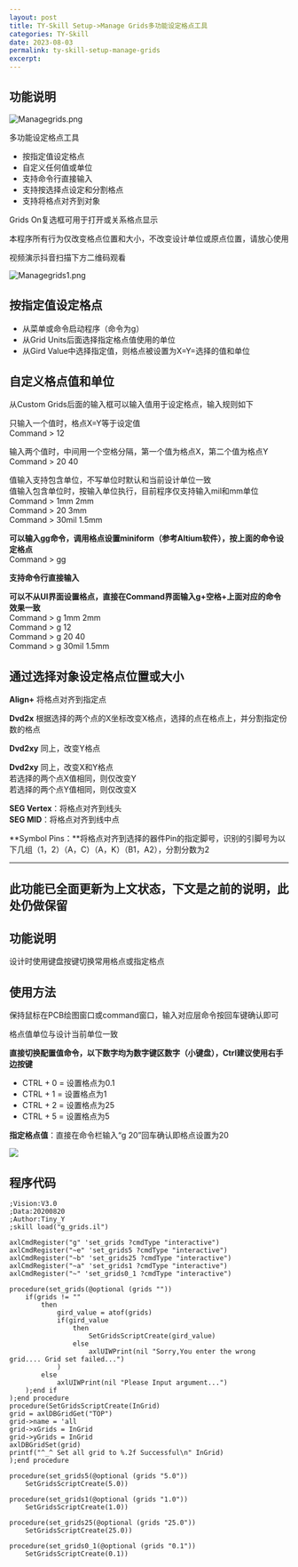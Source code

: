```yaml
---
layout: post
title: TY-Skill Setup->Manage Grids多功能设定格点工具
categories: TY-Skill
date: 2023-08-03
permalink: ty-skill-setup-manage-grids
excerpt: 
---
```


功能说明
----

![Managegrids.png](https://a1024.synology.me:222/images/blog2023/Managegrids.png)

多功能设定格点工具

*   按指定值设定格点
*   自定义任何值或单位
*   支持命令行直接输入
*   支持按选择点设定和分割格点
*   支持将格点对齐到对象

Grids On复选框可用于打开或关系格点显示

本程序所有行为仅改变格点位置和大小，不改变设计单位或原点位置，请放心使用

视频演示抖音扫描下方二维码观看

![Managegrids1.png](https://a1024.synology.me:222/images/blog2023/Managegrids1.png)

按指定值设定格点
--------

*   从菜单或命令启动程序（命令为g）
*   从Grid Units后面选择指定格点值使用的单位
*   从Gird Value中选择指定值，则格点被设置为X=Y=选择的值和单位

自定义格点值和单位
---------

从Custom Grids后面的输入框可以输入值用于设定格点，输入规则如下

只输入一个值时，格点X=Y等于设定值  
Command > 12

输入两个值时，中间用一个空格分隔，第一个值为格点X，第二个值为格点Y  
Command > 20 40

值输入支持包含单位，不写单位时默认和当前设计单位一致  
值输入包含单位时，按输入单位执行，目前程序仅支持输入mil和mm单位  
Command > 1mm 2mm  
Command > 20 3mm  
Command > 30mil 1.5mm

**可以输入gg命令，调用格点设置miniform（参考Altium软件），按上面的命令设定格点**  
Command > gg

**支持命令行直接输入**

**可以不从UI界面设置格点，直接在Command界面输入g+空格+上面对应的命令效果一致**  
Command > g 1mm 2mm  
Command > g 12  
Command > g 20 40  
Command > g 30mil 1.5mm

通过选择对象设定格点位置或大小
---------------

**Align+** 将格点对齐到指定点

**Dvd2x** 根据选择的两个点的X坐标改变X格点，选择的点在格点上，并分割指定份数的格点

**Dvd2xy** 同上，改变Y格点

**Dvd2xy** 同上，改变X和Y格点  
若选择的两个点X值相同，则仅改变Y  
若选择的两个点Y值相同，则仅改变X

**SEG Vertex**：将格点对齐到线头  
**SEG MID**：将格点对齐到线中点

**Symbol Pins：**将格点对齐到选择的器件Pin的指定脚号，识别的引脚号为以下几组（1，2）（A，C）（A，K）（B1，A2），分割分数为2

* * *

此功能已全面更新为上文状态，下文是之前的说明，此处仍做保留
-----------------------------

功能说明
----

设计时使用键盘按键切换常用格点或指定格点

使用方法
----

保持鼠标在PCB绘图窗口或command窗口，输入对应层命令按回车键确认即可

格点值单位与设计当前单位一致

**直接切换配置值命令，以下数字均为数字键区数字（小键盘），Ctrl建议使用右手边按键**

*   CTRL + 0 = 设置格点为0.1
*   CTRL + 1 = 设置格点为1
*   CTRL + 2 = 设置格点为25
*   CTRL + 5 = 设置格点为5

**指定格点值**：直接在命令栏输入“g 20”回车确认即格点设置为20

![](https://a1024.synology.me/images/blog/2022/ggrid.gif)

程序代码
----

```
;Vision:V3.0
;Data:20200820
;Author:Tiny_Y
;skill load("g_grids.il")

axlCmdRegister("g" 'set_grids ?cmdType "interactive")
axlCmdRegister("~e" 'set_grids5 ?cmdType "interactive")
axlCmdRegister("~b" 'set_grids25 ?cmdType "interactive")
axlCmdRegister("~a" 'set_grids1 ?cmdType "interactive")
axlCmdRegister("~" 'set_grids0_1 ?cmdType "interactive")

procedure(set_grids(@optional (grids ""))
	if(grids != ""
		then
			gird_value = atof(grids)
			if(gird_value
				then
					SetGridsScriptCreate(gird_value)
				else
					axlUIWPrint(nil "Sorry,You enter the wrong grid.... Grid set failed...")
			)
		else
			axlUIWPrint(nil "Please Input argument...")
	);end if 
);end procedure
procedure(SetGridsScriptCreate(InGrid)
grid = axlDBGridGet("TOP")
grid->name = 'all
grid->xGrids = InGrid
grid->yGrids = InGrid
axlDBGridSet(grid)
printf("^_^ Set all grid to %.2f Successful\n" InGrid)
);end procedure

procedure(set_grids5(@optional (grids "5.0"))
	SetGridsScriptCreate(5.0))

procedure(set_grids1(@optional (grids "1.0"))
	SetGridsScriptCreate(1.0))

procedure(set_grids25(@optional (grids "25.0"))
	SetGridsScriptCreate(25.0))

procedure(set_grids0_1(@optional (grids "0.1"))
	SetGridsScriptCreate(0.1))
```